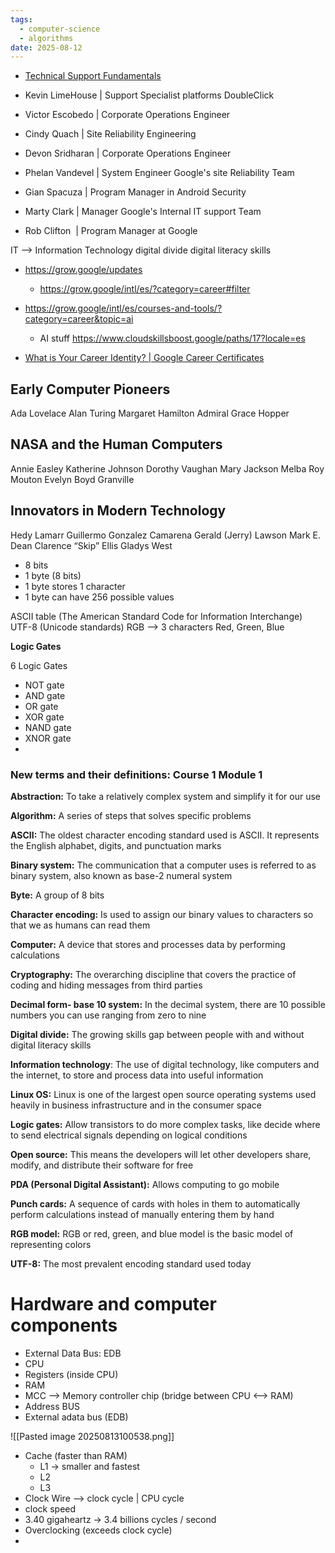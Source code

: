 ```yaml
---
tags:
  - computer-science
  - algorithms
date: 2025-08-12
---
```




* [Technical Support Fundamentals](https://www.coursera.org/learn/technical-support-fundamentals)


* Kevin LimeHouse | Support Specialist platforms DoubleClick
* Victor Escobedo | Corporate Operations Engineer
* Cindy Quach | Site Reliability Engineering
* Devon Sridharan | Corporate Operations Engineer
* Phelan Vandevel | System Engineer Google's site Reliability Team
* Gian Spacuza | Program Manager in Android Security
* Marty Clark | Manager Google's Internal IT support Team
* Rob Clifton  | Program Manager at Google

IT --> Information Technology
digital divide 
digital literacy skills

* https://grow.google/updates
	* https://grow.google/intl/es/?category=career#filter
* https://grow.google/intl/es/courses-and-tools/?category=career&topic=ai
	* AI stuff https://www.cloudskillsboost.google/paths/17?locale=es

* [What is Your Career Identity? | Google Career Certificates](https://www.youtube.com/watch?v=_xbT4qMrot4)

## Early Computer Pioneers

Ada Lovelace
Alan Turing
Margaret Hamilton
Admiral Grace Hopper
## NASA and the Human Computers

Annie Easley
Katherine Johnson
Dorothy Vaughan
Mary Jackson
Melba Roy Mouton
Evelyn Boyd Granville

## Innovators in Modern Technology

Hedy Lamarr
Guillermo Gonzalez Camarena
Gerald (Jerry) Lawson
Mark E. Dean
Clarence “Skip” Ellis
Gladys West



* 8 bits
* 1 byte (8 bits)
* 1 byte stores 1 character
* 1 byte can have 256 possible values

ASCII table (The American Standard Code for Information Interchange)
UTF-8 (Unicode standards)
RGB --> 3 characters Red, Green, Blue

**Logic Gates**

6 Logic Gates

* NOT gate
* AND gate
* OR gate
* XOR gate
* NAND gate
* XNOR gate
* 
### **New terms and their definitions: Course 1 Module 1**

**Abstraction:** To take a relatively complex system and simplify it for our use

**Algorithm:** A series of steps that solves specific problems

**ASCII:** The oldest character encoding standard used is ASCII. It represents the English alphabet, digits, and punctuation marks

**Binary system:** The communication that a computer uses is referred to as binary system, also known as base-2 numeral system

**Byte:** A group of 8 bits

**Character encoding:** Is used to assign our binary values to characters so that we as humans can read them

**Computer:** A device that stores and processes data by performing calculations

**Cryptography:** The overarching discipline that covers the practice of coding and hiding messages from third parties

**Decimal form- base 10 system:** In the decimal system, there are 10 possible numbers you can use ranging from zero to nine

**Digital divide:** The growing skills gap between people with and without digital literacy skills

**Information technology**: The use of digital technology, like computers and the internet, to store and process data into useful information

**Linux OS:** Linux is one of the largest open source operating systems used heavily in business infrastructure and in the consumer space

**Logic gates:** Allow transistors to do more complex tasks, like decide where to send electrical signals depending on logical conditions

**Open source:** This means the developers will let other developers share, modify, and distribute their software for free

**PDA (Personal Digital Assistant):** Allows computing to go mobile

**Punch cards:** A sequence of cards with holes in them to automatically perform calculations instead of manually entering them by hand

**RGB model:** RGB or red, green, and blue model is the basic model of representing colors

**UTF-8:** The most prevalent encoding standard used today

# Hardware and computer components

* External Data Bus: EDB
* CPU
* Registers (inside CPU)
* RAM
* MCC --> Memory controller chip (bridge between CPU <--> RAM)
* Address BUS
* External adata bus (EDB)

![[Pasted image 20250813100538.png]]


* Cache (faster than RAM)
	* L1 -> smaller and fastest
	* L2
	* L3
* Clock Wire --> clock cycle | CPU cycle
* clock speed
* 3.40 gigaheartz -> 3.4 billions cycles / second
* Overclocking (exceeds clock cycle)
* 
